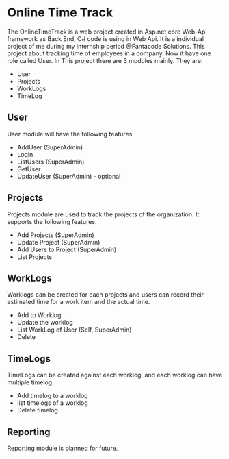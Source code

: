 # Online Time Track

The OnlineTimeTrack is a web project created in Asp.net core Web-Api framework as Back End, C# code is using in Web Api. It is a individual project of me during my internship period @Fantacode Solutions. This project about tracking time of employees in a company. Now it have one role called User. In This project there are 3 modules mainly. They are:

- User
- Projects
- WorkLogs
- TimeLog

## User
User module will have the following features
- AddUser (SuperAdmin)
- Login
- ListUsers (SuperAdmin)
- GetUser
- UpdateUser (SuperAdmin) - optional

## Projects
Projects module are used to track the projects of the organization. It supports the following features.
- Add Projects (SuperAdmin)
- Update Project (SuperAdmin)
- Add Users to Project (SuperAdmin)
- List Projects

## WorkLogs
Worklogs can be created for each projects and users can record their estimated time for a work item and the actual time.
- Add to Worklog
- Update the worklog
- List WorkLog of User (Self, SuperAdmin)
- Delete

## TimeLogs
TimeLogs can be created against each worklog, and each worklog can have multiple timelog.
- Add timelog to a worklog
- list timelogs of a worklog
- Delete timelog

## Reporting
Reporting module is planned for future.